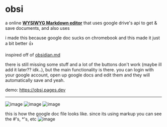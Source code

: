 # obsi
 
a online **[WYSIWYG Markdown editor](https://milkdown.dev/)** that uses google drive's api to get & save documents, and also uses 

i made this because google doc sucks on chromebook and this made it just a bit better 👍

inspired off of [obsidian.md](https://obsidian.md/)

there is still missing some stuff and a lot of the buttons don't work (maybe ill add it later?? idk..), but the main functionality is there. you can login with your google account, open up google docs and edit them and they will automatically save and yeah.

demo: https://obsi.pages.dev

---
![image](https://github.com/user-attachments/assets/14e2e5a6-c6ab-4342-b11a-ba4135bb1e13)
![image](https://github.com/user-attachments/assets/9061ec12-2356-4a4e-9862-2d3caec931c8)
![image](https://github.com/user-attachments/assets/a8bf9fdf-ea40-4997-b175-3d2707d14676)

this is how the google doc file looks like. since its using markup you can see the #'s, *'s, etc
![image](https://github.com/user-attachments/assets/0f9aa448-f87d-4bc7-ac04-25b0aade476f)
